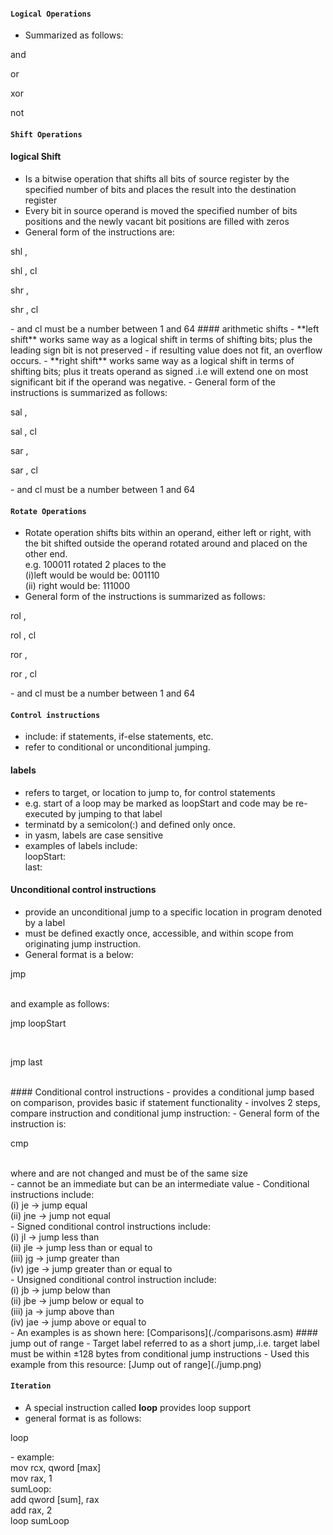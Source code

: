 #### `Logical Operations`
- Summarized as follows:<br>
<p><t><t>and <dst> <src><br></p>
<p><t><t>or  <dst> <src><br></p
<p><t><t>xor <dst> <src><br></p>
<p><t><t>not <op><br></p>


#### `Shift Operations`
#### logical Shift
- Is a bitwise operation that shifts all bits of source register by the specified number of bits and places the result into the destination register
- Every bit in source operand is moved the specified number of bits positions and the newly vacant bit positions are filled with zeros
- General form of the instructions are:<br>
<p><t><t>shl <dest>, <imm><br></p>
<p><t><t>shl <dest>, cl<br></p>
<p><t><t>shr <dest>, <imm><br></p>
<p><t><t>shr <dest>, cl<br></p>
- <imm> and cl must be a number between 1 and 64
#### arithmetic shifts
- **left shift** works same way as a logical shift in terms of shifting bits; plus the leading sign bit is not preserved
- if resulting value does not fit, an overflow occurs.
- **right shift** works same way as a logical shift in terms of shifting bits; plus it treats operand as signed .i.e will extend one on most significant bit if the operand was negative.
- General form of the instructions is summarized as follows:<br>
<p><t><t>sal <dest>, <imm><br></p>
<p><t><t>sal <dest>, cl<br></p>
<p><t><t>sar <dest>, <imm><br></p>
<p><t><t>sar <dest>, cl<br></p>
- <imm> and cl must be a number between 1 and 64

#### `Rotate Operations`
- Rotate operation shifts bits within an operand, either left or right, with the bit shifted outside the operand rotated around and placed on the other end.<br>e.g.
100011 rotated 2 places to the<br>
(i)left would be would be: 001110<br>
(ii) right would be: 111000<br>
- General form of the instructions is summarized as follows:<br>
<p><t><t>rol <dest>, <imm><br></p>
<p><t><t>rol <dest>, cl<br></p>
<p><t><t>ror <dest>, <imm><br></p>
<p><t><t>ror <dest>, cl<br></p>
- <imm> and cl must be a number between 1 and 64

#### `Control instructions`
- include: if statements, if-else statements, etc.
- refer to conditional or unconditional jumping.
#### labels
- refers to target, or location to jump to, for control statements
- e.g. start of a loop may be marked as loopStart and code may be re-executed by jumping to that label
- terminatd by a semicolon(:) and defined only once.
- in yasm, labels are case sensitive
- examples of labels include:<br>
<t>loopStart:<br>
<t>last:<br>
#### Unconditional control instructions
- provide an unconditional jump to a specific location in program denoted by a label
- must be defined exactly once, accessible, and within scope from originating jump instruction.
- General format is a below:<br>
<p><t>jmp <label></p><br>and  example as follows:
<p><t>jmp loopStart</p><br>
<p><t>jmp last</p><br>
#### Conditional control instructions
- provides a conditional jump based on comparison, provides basic if statement functionality
- involves 2 steps, compare instruction and conditional jump instruction:
- General form of the instruction is:<br>
<p><t>cmp <op1> <op2></p><br>
where <op1> and <op2> are not changed and must be of the same size<br>
- <op1> cannot be an immediate but <op1> can be an intermediate value
- Conditional instructions include:<br>
(i) je -> jump equal<br>
(ii) jne -> jump not equal<br>
- Signed conditional control instructions include:<br>
(i) jl -> jump less than<br>
(ii) jle -> jump less than or equal to<br>
(iii) jg -> jump greater than<br>
(iv) jge -> jump greater than or equal to<br>
- Unsigned conditional control instruction include:<br>
(i) jb -> jump below than<br>
(ii) jbe -> jump below or equal to<br>
(iii) ja -> jump above than<br>
(iv) jae -> jump above or equal to<br>
- An examples is as shown here: [Comparisons](./comparisons.asm)
#### jump out of range
- Target label referred to as a short jump,.i.e. target label must be within ±128 bytes from conditional jump instructions
- Used this example from this resource: [Jump out of range](./jump.png)

#### `Iteration`
- A special instruction called **loop** provides loop support
- general format is as follows:<br>
<p><t>loop <label></p>
- example:<br>
<t>mov  rcx, qword [max]<br>
<t>mov  rax, 1<br>
<t>sumLoop:<br>
<t><t>add   qword [sum], rax<br>
<t><t>add   rax, 2<br>
<t><t>loop  sumLoop<br>
